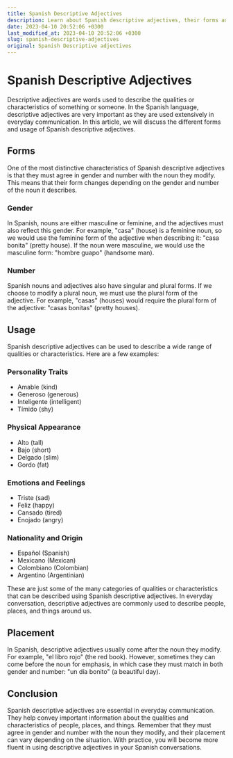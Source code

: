 ```yaml
---
title: Spanish Descriptive Adjectives
description: Learn about Spanish descriptive adjectives, their forms and usage in everyday conversations.
date: 2023-04-10 20:52:06 +0300
last_modified_at: 2023-04-10 20:52:06 +0300
slug: spanish-descriptive-adjectives
original: Spanish Descriptive adjectives
---
```

# Spanish Descriptive Adjectives

Descriptive adjectives are words used to describe the qualities or characteristics of something or someone. In the Spanish language, descriptive adjectives are very important as they are used extensively in everyday communication. In this article, we will discuss the different forms and usage of Spanish descriptive adjectives.

## Forms

One of the most distinctive characteristics of Spanish descriptive adjectives is that they must agree in gender and number with the noun they modify. This means that their form changes depending on the gender and number of the noun it describes.

### Gender

In Spanish, nouns are either masculine or feminine, and the adjectives must also reflect this gender. For example, "casa" (house) is a feminine noun, so we would use the feminine form of the adjective when describing it: "casa bonita" (pretty house). If the noun were masculine, we would use the masculine form: "hombre guapo" (handsome man).

### Number

Spanish nouns and adjectives also have singular and plural forms. If we choose to modify a plural noun, we must use the plural form of the adjective. For example, "casas" (houses) would require the plural form of the adjective: "casas bonitas" (pretty houses).

## Usage

Spanish descriptive adjectives can be used to describe a wide range of qualities or characteristics. Here are a few examples:

### Personality Traits

- Amable (kind)
- Generoso (generous)
- Inteligente (intelligent)
- Tímido (shy)

### Physical Appearance

- Alto (tall)
- Bajo (short)
- Delgado (slim)
- Gordo (fat)

### Emotions and Feelings

- Triste (sad)
- Feliz (happy)
- Cansado (tired)
- Enojado (angry)

### Nationality and Origin

- Español (Spanish)
- Mexicano (Mexican)
- Colombiano (Colombian)
- Argentino (Argentinian)

These are just some of the many categories of qualities or characteristics that can be described using Spanish descriptive adjectives. In everyday conversation, descriptive adjectives are commonly used to describe people, places, and things around us.

## Placement

In Spanish, descriptive adjectives usually come after the noun they modify. For example, "el libro rojo" (the red book). However, sometimes they can come before the noun for emphasis, in which case they must match in both gender and number: "un día bonito" (a beautiful day).

## Conclusion

Spanish descriptive adjectives are essential in everyday communication. They help convey important information about the qualities and characteristics of people, places, and things. Remember that they must agree in gender and number with the noun they modify, and their placement can vary depending on the situation. With practice, you will become more fluent in using descriptive adjectives in your Spanish conversations.